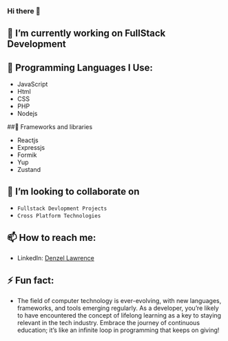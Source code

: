 ### Hi there 👋

## 🔭 I’m currently working on FullStack Development

## 🌱 Programming Languages I Use:
- JavaScript
- Html
- CSS
- PHP
- Nodejs

##🎇 Frameworks and libraries
- Reactjs
- Expressjs
- Formik
- Yup
- Zustand
  
## 👯 I’m looking to collaborate on 
- `Fullstack Devlopment Projects`
- `Cross Platform Technologies`

## 📫 How to reach me: 
- LinkedIn: [Denzel Lawrence](https://www.linkedin.com/in/denzel-lawrence-71aa99273/)

## ⚡ Fun fact: 
-  The field of computer technology is ever-evolving, with new languages, frameworks, and tools emerging regularly. As a developer, you’re likely to have encountered the concept of lifelong learning as a key to staying relevant in the tech industry. Embrace the journey of continuous education; it’s like an infinite loop in programming that keeps on giving!

